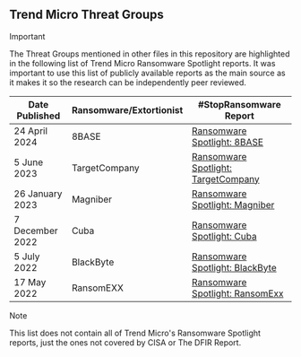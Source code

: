 ## Trend Micro Threat Groups

> [!IMPORTANT]
> The Threat Groups mentioned in other files in this repository are highlighted in the following list of Trend Micro Ransomware Spotlight reports. It was important to use this list of publicly available reports as the main source as it makes it so the research can be independently peer reviewed.

| Date Published | Ransomware/Extortionist | #StopRansomware Report |
|---|---|---|
| 24 April 2024 | 8BASE | [Ransomware Spotlight: 8BASE](https://www.trendmicro.com/vinfo/us/security/news/ransomware-spotlight/ransomware-spotlight-8base) |
| 5 June 2023 | TargetCompany | [Ransomware Spotlight: TargetCompany](https://www.trendmicro.com/vinfo/us/security/news/ransomware-spotlight/ransomware-spotlight-targetcompany) |
| 26 January 2023 | Magniber | [Ransomware Spotlight: Magniber](https://www.trendmicro.com/vinfo/us/security/news/ransomware-spotlight/ransomware-spotlight-magniber) |
| 7 December 2022 | Cuba | [Ransomware Spotlight: Cuba](https://www.trendmicro.com/vinfo/us/security/news/ransomware-spotlight/ransomware-spotlight-cuba) |
| 5 July 2022 | BlackByte | [Ransomware Spotlight: BlackByte](https://www.trendmicro.com/vinfo/us/security/news/ransomware-spotlight/ransomware-spotlight-blackbyte) |
| 17 May 2022 | RansomEXX | [Ransomware Spotlight: RansomExx](https://www.trendmicro.com/vinfo/us/security/news/ransomware-spotlight/ransomware-spotlight-ransomexx) |

> [!NOTE]
> This list does not contain all of Trend Micro's Ransomware Spotlight reports, just the ones not covered by CISA or The DFIR Report.
